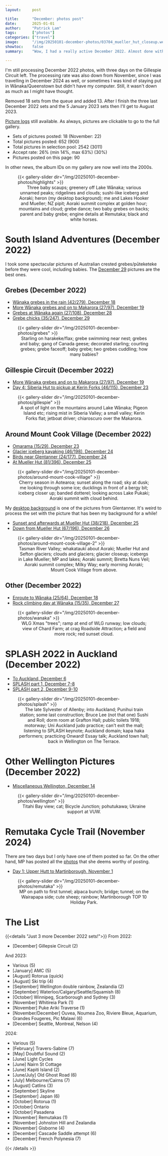 ```yaml
---
layout:     post

title:      "December: photos post"
date:       2025-01-01
author:     "Patrick Lam"
tags:       ["photos"]
categories: ["travel"]
image:      "/img/20250101-december-photos/03704_mueller_hut_closeup.webp"
showtoc:    false
summary:    "Wow, I had a really active December 2022. Almost done with pictures from that month now."

---
```


<style>
.post-heading h1  { color: white; background-color: #aaa; background-color: rgba(192,192,192,0.8); padding: 0.5em; text-shadow: 2px 2px 2px grey; }
.meta { color: white; }
</style>

I'm still processing December 2022 photos, with three days on the Gillespie Circuit left. The processing rate was also down from November, since I was travelling in December 2024 as well, or sometimes I was kind of staying put in Wānaka/Queenstown but didn't have my computer. Still, it wasn't down as much as I might have thought.

Removed 18 sets from the queue and added 13. After I finish the three last December 2022 sets and the 5 January 2023 sets then I'll get to August 2023.

[Picture
logs](https://www.github.com/patricklam/picture-processing-logs) still
available. As always, pictures are clickable to go to the full gallery. 

* Sets of pictures posted: 18 (November: 22)
* Total pictures posted: 652 (900)
* Total pictures in selection pool: 2542 (3011)
* Accept rate: 26% (min 14%, max 63%) (30%)
* Pictures posted on this page: 90

In other news, the album IDs on my gallery are now well into the 2000s.

<figure>
{{< gallery-slider dir="/img/20250101-december-photos/highlights" >}}
<figcaption style="text-align:center">Three baby scaups; greenery off Lake Wānaka; various unnamed peaks; ridgelines and clouds; sushi-like iceberg and Aoraki; heron (my desktop background); me and Lakes Hooker and Mueller; NZ pipit; Aoraki summit complex at golden hour; mountains and cloud; grebe dance; two baby grebes on backs; parent and baby grebe; engine details at Remutaka; black and white horses.</figcaption>
</figure>

# South Island Adventures (December 2022)

I took some spectacular pictures of Australian crested grebes/pūteketeke before they were cool, including babies.
The [December 29](https://gallery.patricklam.ca/index.php?/category/2012) pictures are the best ones.

## Grebes (December 2022)

* [Wānaka grebes in the rain (42/279), December 18](https://gallery.patricklam.ca/index.php?/category/2007)
* [More Wānaka grebes and on to Makarora (27/97), December 19](https://gallery.patricklam.ca/index.php?/category/2010)
* [Grebes at Wānaka again (27/108), December 28](https://gallery.patricklam.ca/index.php?/category/2013)
* [Grebe chicks (35/247), December 29](https://gallery.patricklam.ca/index.php?/category/2012)

<figure>
{{< gallery-slider dir="/img/20250101-december-photos/grebes" >}}
<figcaption style="text-align:center">Starling on harakeke/flax; grebe swimming near nest; grebes and baby; gang of Canada geese; decorated starling; courting grebes; grebe faceoff; baby grebe; two grebes cuddling; how many babies?</figcaption>
</figure>


## Gillespie Circuit (December 2022)

* [More Wānaka grebes and on to Makarora (27/97), December 19](https://gallery.patricklam.ca/index.php?/category/2010)
* [Day 4: Siberia Hut to pickup at Kerin Forks (46/115), December 23](https://gallery.patricklam.ca/index.php?/category/2020)

<figure>
{{< gallery-slider dir="/img/20250101-december-photos/gillespie" >}}
<figcaption style="text-align:center">A spot of light on the mountains around Lake Wānaka; Pigeon Island etc; rising mist in Siberia Valley; a small valley; Kerin Forks flat; jetboat driver; chiaroscuro over the Makarora.</figcaption>
</figure>

## Around Mount Cook Village (December 2022)

* [Omarama (15/29), December 23](https://gallery.patricklam.ca/index.php?/category/2019)
* [Glacier iceberg kayaking (46/198), December 24](https://gallery.patricklam.ca/index.php?/category/2017)
* [Birds near Glentanner (24/177), December 24](https://gallery.patricklam.ca/index.php?/category/2018)
* [At Mueller Hut (81/396), December 25](https://gallery.patricklam.ca/index.php?/category/2001)

<figure>
{{< gallery-slider dir="/img/20250101-december-photos/around-mount-cook-village" >}}
<figcaption style="text-align:center">Cherry season in Aotearoa; sunset along the road; sky at dusk; me looking through some ice; ducklings in front of a bergy bit; iceberg closer up; banded dotterel; looking across Lake Pukaki; Aoraki summit with cloud behind.</figcaption>
</figure>

My [desktop background](https://gallery.patricklam.ca/picture.php?/33208/category/2018) is one of the pictures from Glentanner. It's weird to process the set with the picture that has been my background for a while!

* [Sunset and afterwards at Mueller Hut (38/218), December 25](https://gallery.patricklam.ca/index.php?/category/2008)
* [Down from Mueller Hut (67/196), December 26](https://gallery.patricklam.ca/index.php?/category/2011)

<figure>
{{< gallery-slider dir="/img/20250101-december-photos/around-mount-cook-village-2" >}}
<figcaption style="text-align:center">Tasman River Valley; whakataukī about Aoraki; Mueller Hut and Sefton glaciers; clouds and glaciers; glacier closeup; icebergs in Lake Mueller; MP and lakes; Aoraki summit; Biretta Nuns Veil; Aoraki summit complex; Milky Way; early morning Aoraki; Mount Cook Village from above.</figcaption>
</figure>


## Other (December 2022)

* [Enroute to Wānaka (25/64), December 18](https://gallery.patricklam.ca/index.php?/category/2006)
* [Rock climbing day at Wānaka (15/35), December 27](https://gallery.patricklam.ca/index.php?/category/2016)

<figure>
{{< gallery-slider dir="/img/20250101-december-photos/wanaka" >}}
<figcaption style="text-align:center">WLG Xmas "trees"; ramp at end of WLG runway; low clouds; view of Chard Farm; at crag Roadside Attraction; a field and more rock; red sunset cloud.</figcaption>
</figure>

# SPLASH 2022 in Auckland (December 2022)

* [To Auckland, December 6](https://gallery.patricklam.ca/index.php?/category/2004)
* [SPLASH part 1, December 7-8](https://gallery.patricklam.ca/index.php?/category/2003)
* [SPLASH part 2, December 9-10](https://gallery.patricklam.ca/index.php?/category/2005)

<figure>
{{< gallery-slider dir="/img/20250101-december-photos/splash" >}}
<figcaption style="text-align:center">The late Sylvester of Allenby; into Auckland; Punihui train station; some last construction; Bruce Lee (not that one) Sushi and Roll; dorm room at Grafton Hall; public toilets 1918; motorway; Uni Auckland judo practice; can't exit the mall; listening to SPLASH keynote; Auckland domain; kapa haka performers; practicing Onward! Essay talk; Auckland town hall; back in Wellington on The Terrace.</figcaption>
</figure>

# Other Wellington Pictures (December 2022)

* [Miscellaneous Wellington, December 14](https://gallery.patricklam.ca/index.php?/category/1609)

<figure>
{{< gallery-slider dir="/img/20250101-december-photos/wellington" >}}
<figcaption style="text-align:center">Titahi Bay view; cat; Bicycle Junction; pohutukawa; Ukraine support at VUW.</figcaption>
</figure>

# Remutaka Cycle Trail (November 2024)

There are two days but I only have one of them posted so far. On the other hand, MP has posted all the [photos](https://gallery.mpdesjardins.ca/index.php?/category/50) that she deems worthy of posting.

* [Day 1: Upper Hutt to Martinborough, November 1](https://gallery.patricklam.ca/index.php?/category/2015)

<figure>
{{< gallery-slider dir="/img/20250101-december-photos/remutaka" >}}
<figcaption style="text-align:center">MP on path to first tunnel; alpaca bunch; bridge; tunnel; on the Wairapapa side; cute sheep; rainbow; Martinborough TOP 10 Holiday Park.</figcaption>
</figure>

# The List

{{<details "Just 3 more December 2022 sets!">}}
From 2022:
* [December] Gillepsie Circuit (2)

And 2023:
* Various (5)
* [January] AMC (5)
* [August] Rotorua (quick)
* [August] Ski trip (4)
* [September] Wellington double rainbow, Zealandia (2)
* [September] Waterloo/Calgary/Seattle/Squamish (8)
* [October] Winnipeg, Scarborough and Sydney (3)
* [November] Whitireia Park (1)
* [November] Puke Ariki Traverse (1)
* [November/December] Ouvea, Noumea Zoo, Riviere Bleue, Aquarium, Grandes Fougeres, Pic Malawi (6)
* [December] Seattle, Montreal, Nelson (4)

2024:
* Various (5)
* [February] Travers-Sabine (7)
* [May] Doubtful Sound (2)
* [June] Light Cycles
* [June] Nairn St Cottage
* [June] Kapiti Island (2)
* [June/July] Old Ghost Road (6)
* [July] Melbourne/Cairns (7)
* [August] Catlins (3)
* [September] Skyline
* [September] Japan (6)
* [October] Rotorua (1)
* [October] Ontario
* [October] Pasadena
* [November] Remutakas (1)
* [November] Johnston Hill and Zealandia
* [November] Gisborne (4)
* [December] Cascade Saddle attempt (6)
* [December] French Polynesia (7)

{{< /details >}}
